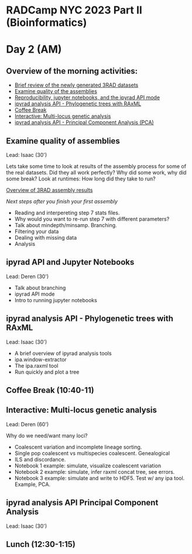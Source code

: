 # RADCamp NYC 2023 Part II (Bioinformatics)
# Day 2 (AM)

## Overview of the morning activities:
* [Brief review of the newly generated 3RAD datasets](#overview-of-new-datasets)
* [Examine quality of the assemblies](#examine-quality-of-assemblies)
* [Reproducibility, jupyter notebooks, and the ipyrad API mode](#ipyrad-api-and-jupyter-notebooks)
* [ipyrad analysis API - Phylogenetic trees with RAxML](#ipyrad-analysis-api-phylogenetic-trees-with-raxml)
* [Coffee Break](#coffee-break)
* [Interactive: Multi-locus genetic analysis](#Interactive-multi-locus-genetic-analysis)
* [ipyrad analysis API - Principal Component Analysis (PCA)](#ipyrad-analysis-api-principal-component-analysis)

## Examine quality of assemblies
Lead: Isaac (30')

Lets take some time to look at results of the assembly process for some of the
real datasets. Did they all work perfectly? Why did some work, why did some
break? Look at runtimes: How long did they take to run?

[Overview of 3RAD assembly results](PartII-Groups.txt)

*Next steps after you finish your first assembly*

* Reading and interpereting step 7 stats files. 
* Why would you want to re-run step 7 with different parameters?
* Talk about mindepth/minsamp. Branching.
* Filtering your data
* Dealing with missing data
* Analysis

## ipyrad API and Jupyter Notebooks
Lead: Deren (30')

* Talk about branching
* ipyrad API mode
* Intro to running jupyter notebooks

## ipyrad analysis API - Phylogenetic trees with RAxML
Lead: Isaac (30')

* A brief overview of ipyrad analysis tools
* ipa.window-extractor
* The ipa.raxml tool
* Run quickly and plot a tree

## Coffee Break (10:40-11)

## Interactive: Multi-locus genetic analysis
Lead: Deren (60')

Why do we need/want many loci?
* Coalescent variation and incomplete lineage sorting.
* Single pop coalescent vs multispecies coalescent. Genealogical 
* ILS and discordance.
* Notebook 1 example: simulate, visualize coalescent variation
* Notebook 2 example: simulate, infer raxml concat tree, see errors.
* Notebook 3 example: simulate and write to HDF5. Test w/ any ipa tool. Example, PCA.

## ipyrad analysis API Principal Component Analysis
Lead: Isaac (30')

## Lunch (12:30-1:15)

